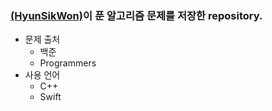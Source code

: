 
### [(HyunSikWon)](https://github.com/HyunSikWon)이 푼 알고리즘 문제를 저장한 repository.

- 문제 출처
  - 백준
  - Programmers
- 사용 언어
  -  C++
  - Swift


